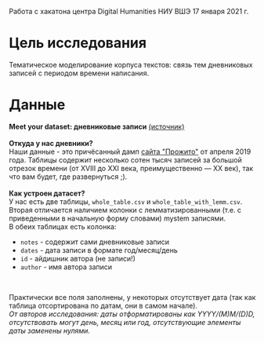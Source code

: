 Работа с хакатона центра Digital Humanities НИУ ВШЭ 17 января 2021 г.
# Цель исследования
Тематическое моделирование корпуса текстов: связь тем дневниковых записей с периодом времени написания.
# Данные
**Meet your dataset: дневниковые записи** [(источник)](https://t.me/c/1358367494/782)<br>
<br>
**Откуда у нас дневники?**<br>
Наши данные - это причёсанный дамп [сайта "Прожито"](https://prozhito.org) от апреля 2019 года. Таблицы содержит несколько сотен тысяч записей за большой отрезок времени (от XVIII до XXI века, преимущественно — XX век), так что вам будет, где развернуться ;).<br>
<br>
**Как устроен датасет?**<br>
У нас есть две таблицы, `whole_table.csv` и `whole_table_with_lemm.csv`. Вторая отличается наличием колонки c лемматизированными (т.е. с приведенными в начальную форму словами) mystem записями.<br>
В обеих таблицах есть колонка:
*   `notes` - содержит сами дневниковые записи
*   `dates` - дата записи в формате год/месяц/день
*   `id`  -  айдишник автора (не записи!)
*   `author` - имя автора записи
<br>

Практически все поля заполнены, у некоторых отсутствует дата (так как таблица отсортирована по датам, они в самом начале).<br>
*От авторов исследования: даты отформатированы как YYYY/(M)M/(D)D, отсутствовать могут день, месяц или год, отсутствующие элементы даты заменены нулями.*
